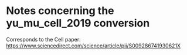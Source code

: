 # Notes concerning the yu_mu_cell_2019 conversion

Corresponds to the Cell paper: https://www.sciencedirect.com/science/article/pii/S009286741930621X
